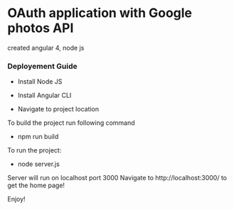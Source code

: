 # OAuth application with Google photos API
created angular 4, node js


### Deployement Guide
- Install Node JS
- Install Angular CLI

- Navigate to project location

To build the project run following command
- npm run build 

To run the project:
- node server.js

Server will run on localhost port 3000
Navigate to http://localhost:3000/ to get the home page!

Enjoy!
